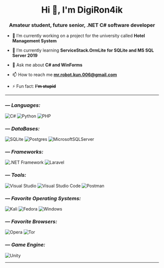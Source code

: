 <h1 align="center">Hi 👋, I'm DigiRon4ik</h1>

<h3 align="center">Amateur student, future senior, .NET C# software developer</h3>

- 🔭 I’m currently working on a project for the university called **Hotel Management System**

- 🌱 I’m currently learning **ServiceStack.OrmLite for SQLite and MS SQL Server 2019**

- 💬 Ask me about **C# and WinForms**

- 📫 How to reach me **mr.robot.kun.006@gmail.com**

- ⚡ Fun fact: ~~**I'm stupid**~~

---

### — _Languages:_
![C#](https://img.shields.io/badge/C—Sharp-090909?style=for-the-badge&logo=c-sharp&logoColor=blueviolet)
![Python](https://img.shields.io/badge/PYTHON-090909?style=for-the-badge&logo=python&logoColor=ffdd54)
![PHP](https://img.shields.io/badge/PHP-090909?style=for-the-badge&logo=php&logoColor=white)

### — _DataBases:_
![SQLite](https://img.shields.io/badge/SQLite-090909?style=for-the-badge&logo=sqlite&logoColor=9cf)
![Postgres](https://img.shields.io/badge/PostgreSQL-090909?style=for-the-badge&logo=postgresql&logoColor=informational)
![MicrosoftSQLServer](https://img.shields.io/badge/Microsoft%20SQL%20Sever-090909?style=for-the-badge&logo=microsoft%20sql%20server&logoColor=white)

### — _Frameworks:_
![.NET Framework](https://img.shields.io/badge/Framework-090909?style=for-the-badge&logo=.net&logoColor=5C2D91)
![Laravel](https://img.shields.io/badge/Laravel-090909?style=for-the-badge&logo=laravel&logoColor=%23FF2D20.svg)

### — _Tools:_
![Visual Studio](https://img.shields.io/badge/Visual%20Studio-090909?style=for-the-badge&logo=visual-studio&logoColor=5C2D91)
![Visual Studio Code](https://img.shields.io/badge/Visual%20Studio%20Code-090909?style=for-the-badge&logo=visual-studio-code&logoColor=0078D7)
![Postman](https://img.shields.io/badge/Postman-090909?style=for-the-badge&logo=postman&logoColor=FF6C37)

### — _Favorite Operating Systems:_
![Kali](https://img.shields.io/badge/Kali-090909?style=for-the-badge&logo=kalilinux&logoColor=268BEE)
![Fedora](https://img.shields.io/badge/Fedora-090909?style=for-the-badge&logo=fedora&logoColor=294172)
![Windows](https://img.shields.io/badge/Windows-090909?style=for-the-badge&logo=windows&logoColor=268BEE)

### — _Favorite Browsers:_
![Opera](https://img.shields.io/badge/Opera-090909?style=for-the-badge&logo=Opera&logoColor=FF1B2D)
![Tor](https://img.shields.io/badge/Tor-090909?style=for-the-badge&logo=Tor-Browser&logoColor=7D4698)

### — _Game Engine:_
![Unity](https://img.shields.io/badge/Unity-090909?style=for-the-badge&logo=unity&logoColor=white)

---
